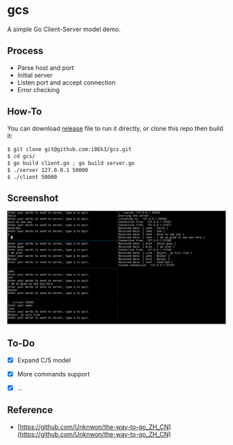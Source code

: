 # gcs

A simple Go Client-Server model demo.   

## Process

- Parse host and port
- Initial server
- Listen port and accept connection
- Error checking

## How-To

You can download [release](https://github.com/i0Ek3/gcs/releases) file to run it directly, or clone this repo then build it:

```Shell
$ git clone git@github.com:i0Ek3/gcs.git
$ cd gcs/
$ go build client.go ; go build server.go
$ ./server 127.0.0.1 50000
$ ./client 50000
```

## Screenshot

![](https://github.com/i0Ek3/gcs/blob/master/pic/example.jpg)

## To-Do

- [x] Expand C/S model
- [x] More commands support
- [x] ...


## Reference

- [https://github.com/Unknwon/the-way-to-go_ZH_CN](https://github.com/Unknwon/the-way-to-go_ZH_CN)




